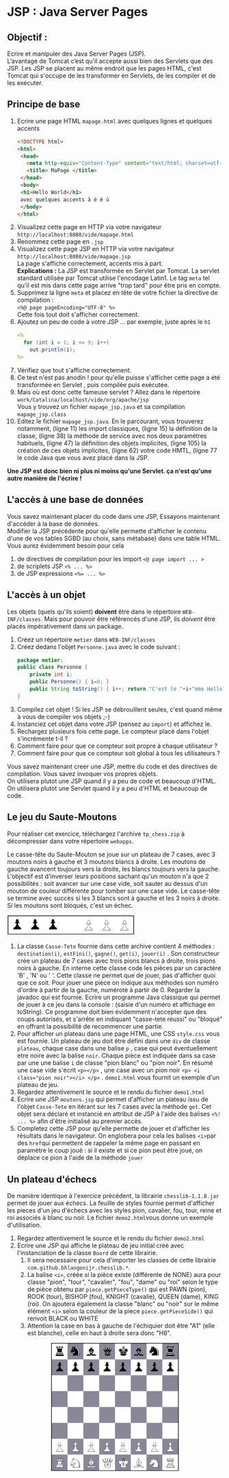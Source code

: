 # JSP : Java Server Pages

## Objectif :

Ecrire et manipuler des Java Server Pages (JSP).  
L’avantage de Tomcat c’est qu’il accepte aussi bien des Servlets que des JSP. Les JSP se placent au même endroit que les pages HTML, c'est Tomcat qui s'occupe de les transformer en Servlets, de les compiler et de les exécuter.

## Principe de base

1. Ecrire une page HTML `mapage.html` avec quelques lignes et quelques accents
    ```html
    <!DOCTYPE html>
    <html>
     <head>
       <meta http-equiv="Content-Type" content="text/html; charset=utf-8"/>
       <title> MaPage </title>
     </head>
     <body>
     <h1>Hello World</h1>
     avec quelques accents à é è ù
     </body>
    </html>
    ```
1. Visualizez cette page en HTTP via votre navigateur `http://localhost:8080/vide/mapage.html`
1. Renommez cette page en `.jsp`
1. Visualizez cette page JSP en HTTP via votre navigateur `http://localhost:8080/vide/mapage.jsp`  
La page s'affiche correctement, accents mis à part.  
**Explications :** La JSP est transformée en Servlet par Tomcat. La servlet standard utilisée par Tomcat utilise l'encodage Latin1. Le tag `meta` tel qu'il est mis dans cette page arrive "trop tard" pour être pris en compte.
1. Supprimez la ligne `meta` et placez en tête de votre fichier la directive de compilation :  
`<%@ page pageEncoding="UTF-8" %>`  
Cette fois tout doit s'afficher correctement.
1. Ajoutez un peu de code à votre JSP ... par exemple, juste après le `h1`
    ```jsp
    <% 
      for (int i = 1; i <= 9; i++) 
        out.println(i); 
    %>
    ```
1. Vérifiez que tout s'affiche correctement.
1. Ce test n'est pas anodin ! pour qu'elle puisse s'afficher cette page a été transformée en Servlet , puis compilée puis exécutée. 
1. Mais où est donc cette fameuse servlet ? Allez dans le répertoire  
`work/Catalina/localhost/vide/org/apache/jsp`  
Vous y trouvez un fichier `mapage_jsp.java` et sa compilation `mapage_jsp.class`
1. Editez le fichier `mapage_jsp.java`. En le parcourant, vous trouverez notamment, (ligne 11) les import classiques, (ligne 15) la définition de la classe, (ligne 38) la méthode de service avec nos deux paramètres habituels, (ligne 47) la définition des objets implicites, (ligne 105) la création de ces objets implicites, (ligne 62) votre code HMTL, (ligne 77 le code Java que vous avez placé dans la JSP.

**Une JSP est donc bien ni plus ni moins qu'une Servlet. ça n'est qu'une autre manière de l'écrire !**

<p style="page-break-after: always;"/>

## L'accès à une base de données

Vous savez maintenant placer du code dans une JSP, Essayons maintenant d'accéder à la base de données.  
Modifier la JSP précédente pour qu'elle permette d'afficher le contenu d'une de vos tables SGBD (au choix, sans métabase) dans une table HTML. Vous aurez évidemment besoin pour cela
   1. de directives de compilation pour les import `<@ page import ... >`
   1. de scriplets JSP `<% ... %>`
   1. de JSP expressions `<%= ... %>`


## L'accès à un objet

Les objets (quels qu'ils soient) **doivent** être dans le répertoire `WEB-INF/classes`. Mais pour pouvoir être référencés d'une JSP, ils *doivent* être placés impérativement dans un package.

1. Créez un répertoire `metier` dans `WEB-INF/classes`
1. Créez dedans l'objet `Personne.java` avec le code suivant :  
    ```java
    package metier;
    public class Personne {
        private int i;
        public Personne() { i=0; }
        public String toString() { i++; return "C'est le "+i+"ème Hello World !"; }
    }
    ```
1. Compilez cet objet ! Si les JSP se débrouillent seules, c'est quand même à vous de compiler vos objets ;-)
1. Instanciez cet objet dans votre JSP (pensez au `import`) et affichez le.
1. Rechargez plusieurs fois cette page. Le compteur placé dans l'objet s'incrémente t-il ?
  1. Comment faire pour que ce compteur soit propre à chaque utilisateur ?
  1. Comment faire pour que ce compteur soit global à tous les utilisateurs ?

Vous savez maintenant creer une JSP, mettre du code et des directives de compilation. Vous savez invoquer vos propres objets.  
On utilisera plutot une JSP quand il y a peu de code et beaucoup d'HTML.  
On utilisera plutot une Servlet quand il y a peu d'HTML et beaucoup de code.


## Le jeu du Saute-Moutons

Pour réaliser cet exercice, téléchargez l'archive `tp_chess.zip` à décompresser dans votre répertoire `webapps`.

Le casse-tête du Saute-Mouton se joue sur un plateau de 7 cases, avec 3 moutons noirs à gauche et 3 moutons blancs à droite. Les moutons de gauche avancent toujours vers la droite, les blancs toujours vers la gauche. L'objectif est d'inverser leurs positions sachant qu'un mouton n'a que 2 possibilités : soit avancer sur une case vide, soit sauter au dessus d'un mouton de couleur différente pour tomber sur une case vide. Le casse-tête se termine avec succès si les 3 blancs sont à gauche et les 3 noirs à droite. Si les moutons sont bloqués, c'est un échec.

<img src="moutons.png" alt="image du saute-moutons" width="300"/>

1. La classe `Casse-Tete` fournie dans cette archive contient 4 méthodes : `destination(i)`, `estFini()`, `gagne()`, `get(i)`, `jouer(i)` . Son constructeur crée un plateau de 7 cases  avec trois pions blancs à droite, trois pions noirs à gauche. En interne cette classe code les pièces par un caractère 'B' , 'N' ou ' '. Cette classe ne permet que de jouer, pas d'afficher quoi que ce soit. Pour jouer une pièce on indique aux méthodes son numéro d'ordre à partir de la gauche, numéroté à partir de 0. Regarder la javadoc qui est fournie.
Ecrire un programme Java classique qui permet de jouer à ce jeu dans la console : (saisie d'un numéro et affichage en toString). Ce programme doit bien évidemment n'accepter que des coups autorisés, et s'arrête en indiquant "casse-tete réussi" ou "bloqué" en offrant la possibilité de recommencer une partie.
1. Pour afficher un plateau dans une page HTML, une CSS `style.css` vous est fournie. Un plateau de jeu doit être défini dans une `div` de classe `plateau`,  chaque case dans une balise `p` , case qui peut éventuellement etre noire avec la balise `noir`. Chaque pièce est indiquée dans sa case par une une balise `i` de classe "pion blanc" ou "pion noir".
En résumé une case vide s'écrit `<p></p>` , une case avec un pion noir `<p> <i class="pion noir"></i> </p>` . `demo1.html` vous fournit un exemple d'un plateau de jeu.
1. Regardez attentivement le source et le rendu du fichier `demo1.html`
1. Ecrire une JSP `moutons.jsp` qui permet d'afficher un plateau issu de l'objet `Casse-Tete` en itérant sur les 7 cases avec la méthode `get`. Cet objet sera déclaré et instancié en attribut de JSP à l'aide des balises `<%! ... %>` afin d'être initialisé au premier accès.
1. Completez cette JSP pour qu'elle permette de jouer et d'afficher les résultats dans le navigateur. On englobera pour cela les balises `<i>`par des `href`qui permettent de rappeler la même page en passant en paramètre le coup joué : si il existe et si ce pion peut être joué, on déplace ce pion à l'aide de la méthode `jouer`

## Un plateau d'échecs

De manière identique à l'exercice précédent, la librairie `chesslib-1.1.8.jar` permet de jouer aux échecs. La feuille de styles fournie permet d'afficher les pieces d'un jeu d'échecs avec les styles pion, cavalier, fou, tour, reine et roi associés à blanc ou noir. Le fichier `demo2.html`vous donne un exemple d'utilisation.
1. Regardez attentivement le source et le rendu du fichier `demo2.html`
1. Ecrire une JSP qui affiche le plateau de jeu initial créé avec l'instanciation de la classe `Board` de cette librairie. 
   1. Il sera necessaire pour cela d'importer les classes de cette librairie `com.github.bhlangonijr.chesslib.*`. 
   1. La balise `<i>`, créée si la pièce existe (différente de NONE) aura pour classe "pion", "tour", "cavalier", "fou", "dame" ou "roi" selon le type de pièce obtenu par `piece.getPieceType()` qui est PAWN (pion), ROOK (tour), BISHOP (fou), KNIGHT (cavalie), QUEEN (dame), KING (roi). On ajoutera également la classe "blanc" ou "noir" sur le même élément `<i>` selon la couleur de la piece `piece.getPieceSide()` qui renvoit BLACK ou WHITE
   1. Attention la case en bas à gauche de l'échiquier doit être "A1" (elle est blanche), celle en haut à droite sera donc "H8".
   
<center><img src="chess.png" alt="image du plateau d'échecs" width="300"/></center>
